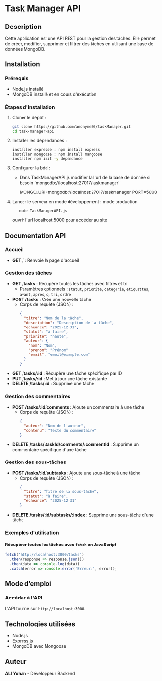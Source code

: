 # Task Manager API




## Description
Cette application est une API REST pour la gestion des tâches. Elle permet de créer, modifier, supprimer et filtrer des tâches en utilisant une base de données MongoDB.

## Installation
### Prérequis
- Node.js installé
- MongoDB installé et en cours d'exécution

### Étapes d'installation
1. Cloner le dépôt :
   ```bash
   git clone https://github.com/anonyme56/taskManager.git
   cd task-manager-api
   ```
2. Installer les dépendances :
   ```bash
   installer expresse : npm install express 
   installer mongoose : npm install mangoose
   installer npm init -y dépendance
   ```
3. Configurer la bdd :
   - Dans TaskManagerAPI.js modifier la l'url de la base de donnée si besoin 'mongodb://localhost:27017/taskmanager'
    
     MONGO_URI=mongodb://localhost:27017/taskmanager
     PORT=5000
   
4. Lancer le serveur en mode développement :
  mode production :
   ```bash
      node TaskManagerAPI.js
   ```

 

   ouvrir l'url localhost:5000 pour accéder au site 

## Documentation API

### Accueil
- **GET /** : Renvoie la page d'accueil

### Gestion des tâches
- **GET /tasks** : Récupère toutes les tâches avec filtres et tri
  - Paramètres optionnels : `statut`, `priorite`, `categorie`, `etiquettes`, `avant`, `apres`, `q`, `tri`, `ordre`
- **POST /tasks** : Crée une nouvelle tâche
  - Corps de requête (JSON) :
    ```json
    {
      "titre": "Nom de la tâche",
      "description": "Description de la tâche",
      "echeance": "2025-12-31",
      "statut": "à faire",
      "priorite": "haute",
      "auteur": {
        "nom": "Nom",
        "prenom": "Prénom",
        "email": "email@example.com"
      }
    }
    ```
- **GET /tasks/:id** : Récupère une tâche spécifique par ID
- **PUT /tasks/:id** : Met à jour une tâche existante
- **DELETE /tasks/:id** : Supprime une tâche

### Gestion des commentaires
- **POST /tasks/:id/comments** : Ajoute un commentaire à une tâche
  - Corps de requête (JSON) :
    ```json
    {
      "auteur": "Nom de l'auteur",
      "contenu": "Texte du commentaire"
    }
    ```
- **DELETE /tasks/:taskId/comments/:commentId** : Supprime un commentaire spécifique d'une tâche

### Gestion des sous-tâches
- **POST /tasks/:id/subtasks** : Ajoute une sous-tâche à une tâche
  - Corps de requête (JSON) :
    ```json
    {
      "titre": "Titre de la sous-tâche",
      "statut": "à faire",
      "echeance": "2025-12-31"
    }
    ```
- **DELETE /tasks/:id/subtasks/:index** : Supprime une sous-tâche d'une tâche

### Exemples d'utilisation

#### Récupérer toutes les tâches avec `fetch` en JavaScript
```js
fetch('http://localhost:3000/tasks')
  .then(response => response.json())
  .then(data => console.log(data))
  .catch(error => console.error('Erreur:', error));
  ```

## Mode d’emploi

### Accéder à l'API
L'API tourne sur `http://localhost:3000`.

## Technologies utilisées
- Node.js
- Express.js
- MongoDB avec Mongoose

## Auteur
**ALI Yohan** - Développeur Backend



